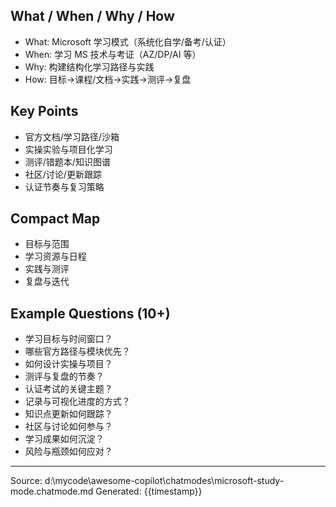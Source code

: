 ## What / When / Why / How

- What: Microsoft 学习模式（系统化自学/备考/认证）
- When: 学习 MS 技术与考证（AZ/DP/AI 等）
- Why: 构建结构化学习路径与实践
- How: 目标→课程/文档→实践→测评→复盘

## Key Points

- 官方文档/学习路径/沙箱
- 实操实验与项目化学习
- 测评/错题本/知识图谱
- 社区/讨论/更新跟踪
- 认证节奏与复习策略

## Compact Map

- 目标与范围
- 学习资源与日程
- 实践与测评
- 复盘与迭代

## Example Questions (10+)

- 学习目标与时间窗口？
- 哪些官方路径与模块优先？
- 如何设计实操与项目？
- 测评与复盘的节奏？
- 认证考试的关键主题？
- 记录与可视化进度的方式？
- 知识点更新如何跟踪？
- 社区与讨论如何参与？
- 学习成果如何沉淀？
- 风险与瓶颈如何应对？

---
Source: d:\mycode\awesome-copilot\chatmodes\microsoft-study-mode.chatmode.md
Generated: {{timestamp}}
